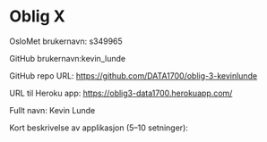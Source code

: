 Oblig X
=======
OsloMet brukernavn: s349965

GitHub brukernavn:kevin_lunde

GitHub repo URL: https://github.com/DATA1700/oblig-3-kevinlunde

URL til Heroku app: https://oblig3-data1700.herokuapp.com/

Fullt navn: Kevin Lunde

Kort beskrivelse av applikasjon (5–10 setninger):


